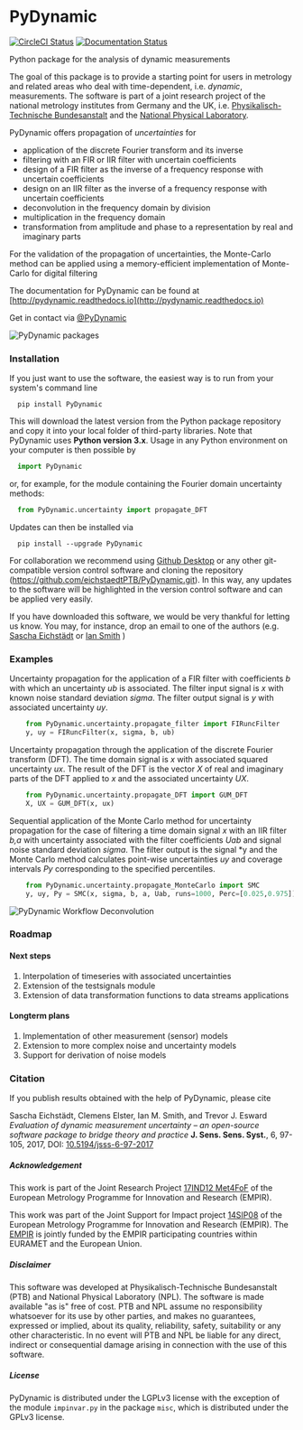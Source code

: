 # PyDynamic
[![CircleCI Status](https://circleci.com/gh/eichstaedtPTB/PyDynamic/tree/master.svg?style=shield)](https://circleci.com/gh/eichstaedtPTB/PyDynamic/tree/master) [![Documentation Status](https://readthedocs.org/projects/pydynamic/badge/?version=latest)](https://pydynamic.readthedocs.io/?badge=latest)

Python package for the analysis of dynamic measurements

The goal of this package is to provide a starting point for users in metrology and related areas who deal with time-dependent, i.e. *dynamic*, measurements.
The software is part of a joint research project of the national metrology institutes from Germany and the UK, i.e. [Physikalisch-Technische Bundesanstalt](http://www.ptb.de/cms/en.html)
and the [National Physical Laboratory](http://www.npl.co.uk).

PyDynamic offers propagation of *uncertainties* for
- application of the discrete Fourier transform and its inverse
- filtering with an FIR or IIR filter with uncertain coefficients
- design of a FIR filter as the inverse of a frequency response with uncertain coefficients
- design on an IIR filter as the inverse of a frequency response with uncertain coefficients
- deconvolution in the frequency domain by division
- multiplication in the frequency domain
- transformation from amplitude and phase to a representation by real and imaginary parts

For the validation of the propagation of uncertainties, the Monte-Carlo method can be applied using a memory-efficient implementation of Monte-Carlo for digital filtering

The documentation for PyDynamic can be found at [http://pydynamic.readthedocs.io](http://pydynamic.readthedocs.io)

Get in contact via [@PyDynamic](https://twitter.com/PyDynamic)

![PyDynamic packages](http://mathmet.org/projects/14SIP08/PyDynamic_scheme.png)


### Installation
If you just want to use the software, the easiest way is to run from your system's command line
```
  pip install PyDynamic
```
This will download the latest version from the Python package repository and copy it into your local folder of third-party libraries. Note that PyDynamic uses **Python version 3.x**. Usage in any Python environment on your computer is then possible by
```python
  import PyDynamic
```
or, for example, for the module containing the Fourier domain uncertainty methods:
```python
  from PyDynamic.uncertainty import propagate_DFT
```
Updates can then be installed via
```
  pip install --upgrade PyDynamic
```

For collaboration we recommend using [Github Desktop](https://desktop.github.com) or any other git-compatible version control software and cloning the repository (https://github.com/eichstaedtPTB/PyDynamic.git). In this way, any updates to the software will be highlighted in the version control software and can be applied very easily.

If you have downloaded this software, we would be very thankful for letting us know. You may, for instance, drop an email to one of the authors (e.g. [Sascha Eichstädt](mailto:sascha.eichstaedt@ptb.de) or [Ian Smith](mailto:ian.smith@npl.co.uk) )


### Examples
Uncertainty propagation for the application of a FIR filter with coefficients *b* with which an uncertainty *ub* is associated. The filter input signal is *x* with known 
noise standard deviation *sigma*. The filter output signal is *y* with associated uncertainty *uy*.
```python
    from PyDynamic.uncertainty.propagate_filter import FIRuncFilter
    y, uy = FIRuncFilter(x, sigma, b, ub)    
```


Uncertainty propagation through the application of the discrete Fourier transform (DFT). The time domain signal is *x* with associated squared uncertainty *ux*. The result
of the DFT is the vector *X* of real and imaginary parts of the DFT applied to *x* and the associated uncertainty *UX*.
```python
    from PyDynamic.uncertainty.propagate_DFT import GUM_DFT
    X, UX = GUM_DFT(x, ux)
```


Sequential application of the Monte Carlo method for uncertainty propagation for the case of filtering a time domain signal *x* with an IIR filter *b,a* with uncertainty associated with
the filter coefficients *Uab* and signal noise standard deviation *sigma*. The filter output is the signal *y and the Monte Carlo method calculates point-wise uncertainties *uy* and
coverage intervals *Py* corresponding to the specified percentiles.

```python
    from PyDynamic.uncertainty.propagate_MonteCarlo import SMC
    y, uy, Py = SMC(x, sigma, b, a, Uab, runs=1000, Perc=[0.025,0.975])
```

![PyDynamic Workflow Deconvolution](http://mathmet.org/projects/14SIP08/Deconvolution.png) 

### Roadmap

#### Next steps

1. Interpolation of timeseries with associated uncertainties
2. Extension of the testsignals module
3. Extension of data transformation functions to data streams applications  

#### Longterm plans

1. Implementation of other measurement (sensor) models
2. Extension to more complex noise and uncertainty models
3. Support for derivation of noise models

### Citation

If you publish results obtained with the help of PyDynamic, please cite

Sascha Eichstädt, Clemens Elster, Ian M. Smith, and Trevor J. Esward
*Evaluation of dynamic measurement uncertainty – an open-source software package to bridge theory and practice*
**J. Sens. Sens. Syst.**, 6, 97-105, 2017, DOI: [10.5194/jsss-6-97-2017](https://doi.org/10.5194/jsss-6-97-2017)

##### Acknowledgement
This work is part of the Joint Research Project [17IND12 Met4FoF](http://met4fof.eu) of the European Metrology Programme for Innovation and Research (EMPIR).

This work was part of the Joint Support for Impact project [14SIP08](http://mathmet.org/projects/14SIP08) of the European Metrology Programme for Innovation and Research (EMPIR). 
The [EMPIR](http://msu.euramet.org) is jointly funded by the EMPIR participating countries within EURAMET and the European Union.

##### Disclaimer
This software was developed at Physikalisch-Technische Bundesanstalt (PTB) and National Physical Laboratory (NPL). 
The software is made available "as is" free of cost. PTB and NPL assume no responsibility whatsoever for its use by other parties, 
and makes no guarantees, expressed or implied, about its quality, reliability, safety, suitability or any other characteristic. 
In no event will PTB and NPL be liable for any direct, indirect or consequential damage arising in connection with the use of this software.

##### License
PyDynamic is distributed under the LGPLv3 license with the exception of the module `impinvar.py` in the package `misc`, which is distributed under the GPLv3 license.
